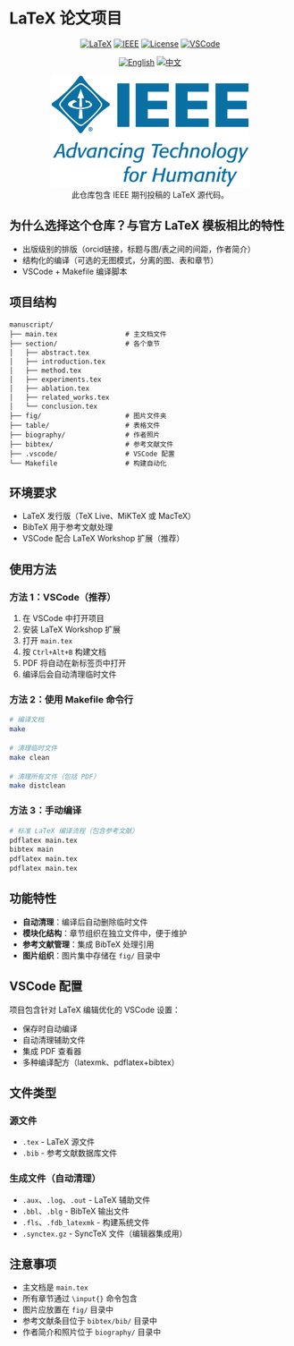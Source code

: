 # LaTeX 论文项目

<div align="center">
    
[![LaTeX](https://img.shields.io/badge/LaTeX-008080?style=for-the-badge&logo=LaTeX&logoColor=white)](https://www.latex-project.org/)
[![IEEE](https://img.shields.io/badge/IEEE-00629B?style=for-the-badge&logo=IEEE&logoColor=white)](https://www.ieee.org/)
[![License](https://img.shields.io/badge/License-MIT-yellow.svg?style=for-the-badge)](LICENSE)
[![VSCode](https://img.shields.io/badge/VSCode-0078D4?style=for-the-badge&logo=visual%20studio%20code&logoColor=white)](https://code.visualstudio.com/)

[![English](https://img.shields.io/badge/README-English-blue?style=flat-square)](README.md)
[![中文](https://img.shields.io/badge/README-中文-red?style=flat-square)](README_zh.md)

</div>

<div align="center">
    <img src=".assets/IEEE_logo.png" height="200">
</div>

<div align="center">
    此仓库包含 IEEE 期刊投稿的 LaTeX 源代码。
</div>

## 为什么选择这个仓库？与官方 LaTeX 模板相比的特性

*   出版级别的排版（orcid链接，标题与图/表之间的间距，作者简介）
*   结构化的编译（可选的无图模式，分离的图、表和章节）
*   VSCode + Makefile 编译脚本


## 项目结构

```
manuscript/
├── main.tex                 # 主文档文件
├── section/                 # 各个章节
│   ├── abstract.tex
│   ├── introduction.tex
│   ├── method.tex
│   ├── experiments.tex
│   ├── ablation.tex
│   ├── related_works.tex
│   └── conclusion.tex
├── fig/                     # 图片文件夹
├── table/                   # 表格文件
├── biography/               # 作者照片
├── bibtex/                  # 参考文献文件
├── .vscode/                 # VSCode 配置
└── Makefile                 # 构建自动化

```

## 环境要求

- LaTeX 发行版（TeX Live、MiKTeX 或 MacTeX）
- BibTeX 用于参考文献处理
- VSCode 配合 LaTeX Workshop 扩展（推荐）

## 使用方法

### 方法 1：VSCode（推荐）

1. 在 VSCode 中打开项目
2. 安装 LaTeX Workshop 扩展
3. 打开 `main.tex`
4. 按 `Ctrl+Alt+B` 构建文档
5. PDF 将自动在新标签页中打开
6. 编译后会自动清理临时文件

### 方法 2：使用 Makefile 命令行

```bash
# 编译文档
make

# 清理临时文件
make clean

# 清理所有文件（包括 PDF）
make distclean
```

### 方法 3：手动编译

```bash
# 标准 LaTeX 编译流程（包含参考文献）
pdflatex main.tex
bibtex main
pdflatex main.tex
pdflatex main.tex
```

## 功能特性

- **自动清理**：编译后自动删除临时文件
- **模块化结构**：章节组织在独立文件中，便于维护
- **参考文献管理**：集成 BibTeX 处理引用
- **图片组织**：图片集中存储在 `fig/` 目录中

## VSCode 配置

项目包含针对 LaTeX 编辑优化的 VSCode 设置：

- 保存时自动编译
- 自动清理辅助文件
- 集成 PDF 查看器
- 多种编译配方（latexmk、pdflatex+bibtex）

## 文件类型

### 源文件
- `.tex` - LaTeX 源文件
- `.bib` - 参考文献数据库文件

### 生成文件（自动清理）
- `.aux`、`.log`、`.out` - LaTeX 辅助文件
- `.bbl`、`.blg` - BibTeX 输出文件
- `.fls`、`.fdb_latexmk` - 构建系统文件
- `.synctex.gz` - SyncTeX 文件（编辑器集成用）

## 注意事项

- 主文档是 `main.tex`
- 所有章节通过 `\input{}` 命令包含
- 图片应放置在 `fig/` 目录中
- 参考文献条目位于 `bibtex/bib/` 目录中
- 作者简介和照片位于 `biography/` 目录中
